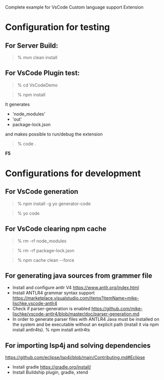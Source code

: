 Complete example for VsCode Custom language support Extension

# Configuration for testing
 
## For Server Build:

> % mvn clean install

## For VsCode Plugin test:

> % cd VsCodeDemo

> % npm install   

It generates 
* 'node_modules' 
* 'out'
* package-lock.json

and makes possible to run/debug the extension 
> %  code .

 **F5**

# Configurations for development

## For VsCode generation
> % npm install -g yo generator-code

> % yo code

## For VsCode clearing npm cache
> % rm -rf  node_modules

> % rm -rf  package-lock.json

> % npm cache clean --force

## For generating java sources from grammer file
* Install and configure antlr V4
https://www.antlr.org/index.html
* Install ANTLR4 grammar syntax support
https://marketplace.visualstudio.com/items?itemName=mike-lischke.vscode-antlr4 
* Check if parser-generation is enabled
https://github.com/mike-lischke/vscode-antlr4/blob/master/doc/parser-generation.md
* In order to generate parser files with ANTLR4 Java must be installed on the system and be executable without an explicit path
(install it via npm install antlr4ts).
% npm install antlr4ts

## For importing lsp4j and solving dependencies
https://github.com/eclipse/lsp4j/blob/main/Contributing.md#Eclipse
* Install gradle
https://gradle.org/install/
*  Install Buildship plugin, gradle, xtend